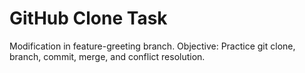 # GitHub Clone Task
Modification in feature-greeting branch.
Objective: Practice git clone, branch, commit, merge, and conflict resolution.
